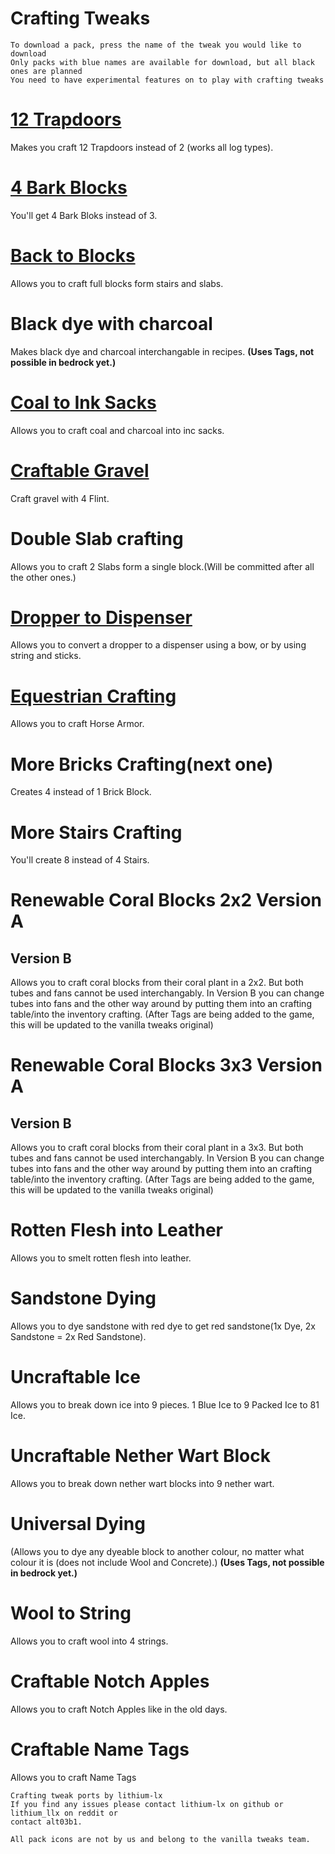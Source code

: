 # Crafting Tweaks

```
To download a pack, press the name of the tweak you would like to download
Only packs with blue names are available for download, but all black ones are planned
You need to have experimental features on to play with crafting tweaks
```
# [12 Trapdoors](https://www.dropbox.com/s/1ambocnntg1y50d/12%20Trapdoors.mcpack?dl=1)

Makes you craft 12 Trapdoors instead of 2 (works all log types).

# [4 Bark Blocks](https://www.dropbox.com/s/agcosm7q75jkv1g/4%20Bark%20Blocks.mcpack?dl=1)

You'll get 4 Bark Bloks instead of 3.

# [Back to Blocks](https://www.dropbox.com/s/015iyr9ac8a0tl7/Back%20to%20Blocks.mcpack?dl=1)

Allows you to craft full blocks form stairs and slabs.

# Black dye with charcoal

Makes black dye and charcoal interchangable in recipes.
**(Uses Tags, not possible in bedrock yet.)**

# [Coal to Ink Sacks](https://www.dropbox.com/s/v6a5aklfjntensz/Coal%20to%20Ink%20Sacs.mcpack?dl=1)

Allows you to craft coal and charcoal into inc sacks.

# [Craftable Gravel](https://www.dropbox.com/s/muqoh6y3ble9n88/Craftable%20Gravel.mcpack?dl=1)

Craft gravel with 4 Flint.

# Double Slab crafting

Allows you to craft 2 Slabs form a single block.(Will be committed after all the other ones.)

# [Dropper to Dispenser](https://www.dropbox.com/s/2jmnukb80mcr7it/droppers_to_dispensers.mcpack?dl=1)

Allows you to convert a dropper to a dispenser using a bow, or by using string and sticks.

# [Equestrian Crafting](https://www.dropbox.com/s/7w6ba5xhklwymfx/equestrian_crafting.mcpack?dl=1)

Allows you to craft Horse Armor.

# More Bricks Crafting(next one)

Creates 4 instead of 1 Brick Block.

# More Stairs Crafting

You'll create 8 instead of 4 Stairs.

# Renewable Coral Blocks 2x2 Version A

## Version B

Allows you to craft coral blocks from their coral plant in a 2x2. But both tubes and fans cannot be used interchangably. In Version B you can change tubes into fans and the other way around by putting them into an crafting table/into the inventory crafting. (After Tags are being added to the game, this will be updated to the vanilla tweaks original)

# Renewable Coral Blocks 3x3 Version A

## Version B

Allows you to craft coral blocks from their coral plant in a 3x3. But both tubes and fans cannot be used interchangably. In Version B you can change tubes into fans and the other way around by putting them into an crafting table/into the inventory crafting. (After Tags are being added to the game, this will be updated to the vanilla tweaks original)

# Rotten Flesh into Leather

Allows you to smelt rotten flesh into leather.

# Sandstone Dying

Allows you to dye sandstone with red dye to get red sandstone(1x Dye, 2x Sandstone = 2x Red Sandstone).

# Uncraftable Ice

Allows you to break down ice into 9 pieces. 1 Blue Ice to 9 Packed Ice to 81 Ice.

# Uncraftable Nether Wart Block

Allows you to break down nether wart blocks into 9 nether wart.

# Universal Dying

(Allows you to dye any dyeable block to another colour, no matter what colour it is (does not include Wool and Concrete).)
**(Uses Tags, not possible in bedrock yet.)**

# Wool to String

Allows you to craft wool into 4 strings.

# Craftable Notch Apples

Allows you to craft Notch Apples like in the old days.

# Craftable Name Tags

Allows you to craft Name Tags


```
Crafting tweak ports by lithium-lx
If you find any issues please contact lithium-lx on github or lithium_llx on reddit or
contact alt03b1.

All pack icons are not by us and belong to the vanilla tweaks team.
```
